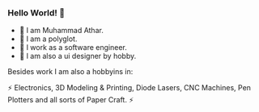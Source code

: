 ### Hello World! 👋

- 🔭 I am Muhammad Athar.
- 💬 I am a polyglot.
- 💼 I work as a software engineer.
- 🎨 I am also a ui designer by hobby.

Besides work I am also a hobbyins in:

⚡ Electronics, 3D Modeling & Printing, Diode Lasers, CNC Machines, Pen Plotters and all sorts of Paper Craft. ⚡
